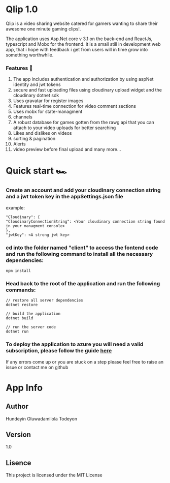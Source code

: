 # Qlip 1.0

Qlip is a video sharing website catered for gamers wanting to share their awesome one minute gaming clips!.

The application uses Asp.Net core v 3.1 on the back-end and ReactJs, typescript and Mobx for the frontend. it is a small still in development web app, that i hope with feedback i get from users will in time grow into something worthwhile.
### Features 🚀
1. The app includes authentication and authorization by using aspNet identity and jwt tokens
2. secure and fast uploading files using cloudinary upload widget and the cloudinary dotnet sdk
3. Uses gravatar for register images
4. Features real-time connection for video comment sections
5. Uses mobx for state-managment
6. channels
7. A robust database for games gotten from the rawg api that you can attach to your video uploads for better searching
8. Likes and dislikes on videos
9. sorting & pagination
10. Alerts 
11. video preview before final upload
and many more...

# Quick start 🏎
### Create an account and add your cloudinary connection string and a jwt token key in the appSettings.json file
example:
```
"Cloudinary": {
"CloudinaryConnectionString": <Your cloudinary connection string found in your managment console>
},
"jwtKey": <A strong jwt key>
```
### cd into the folder named "client" to access the fontend code and run the following command to install all the necessary dependencies:
```
npm install
```
### Head back to the root of the application and run the following commands:
```
// restore all server dependencies
dotnet restore

// build the application
dotnet build

// run the server code
dotnet run

```
### To deploy the application to azure you will need a valid subscription, please follow the guide [here](https://azure.microsoft.com/en-us/campaigns/developer-guide/)

If any errors come up or you are stuck on a step please feel free to raise an issue or contact me on github

# App Info
## Author
Hundeyin Oluwadamilola Todeyon
## Version
1.0
## Lisence
This project is licensed under the MIT License
